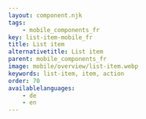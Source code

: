 ```yaml
---
layout: component.njk
tags: 
    - mobile_components_fr
key: list-item-mobile_fr
title: List item
alternativetitle: List item
parent: mobile_components_fr
image: mobile/overview/list-item.webp
keywords: list-item, item, action
order: 70
availablelanguages: 
    - de
    - en
---
```


